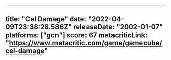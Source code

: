 
---
title: "Cel Damage"
date: "2022-04-09T23:38:28.586Z"
releaseDate: "2002-01-07"
platforms: ["gcn"]
score: 67
metacriticLink: "https://www.metacritic.com/game/gamecube/cel-damage"
---
